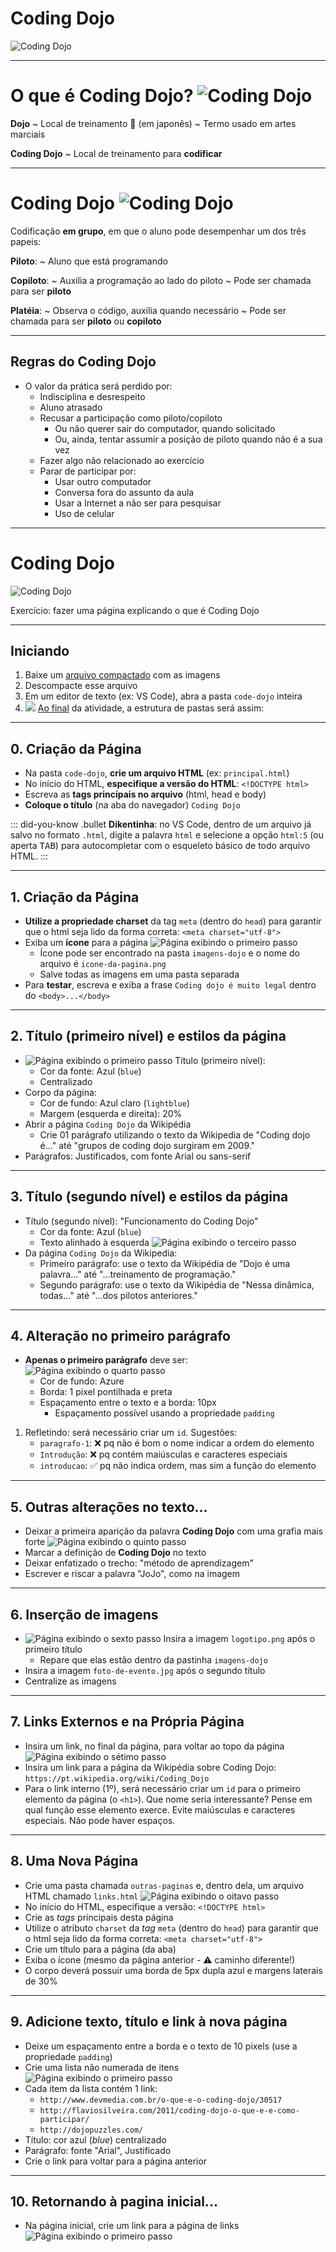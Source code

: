 <!-- {"layout": "centered"} -->
# Coding Dojo

![Coding Dojo](../../images/coding-dojo.png)


---
<!-- {"layout": "centered"} -->
# O que é Coding Dojo? ![Coding Dojo](../../images/coding-dojo.png)<!-- {.push-left style="height: 100px;"} -->

**Dojo**
~ Local de treinamento :japanese_castle: (em japonês)
~ Termo usado em artes marciais

**Coding Dojo**
~ Local de treinamento para **codificar**


---
# Coding Dojo ![Coding Dojo](../../images/coding-dojo.png)<!-- {.push-left style="height: 100px;"} -->
Codificação **em grupo**, em que o aluno pode desempenhar um dos três papeis:

**Piloto**:
  ~ Aluno que está programando

**Copiloto**:
  ~ Auxilia a programação ao lado do piloto
  ~ Pode ser chamada para ser **piloto**

**Platéia**:
  ~ Observa o código, auxilia quando necessário
  ~ Pode ser chamada para ser **piloto** ou **copiloto**

---
## Regras do Coding Dojo

- O valor da prática será perdido por:
  - Indisciplina e desrespeito
  - Aluno atrasado
  - Recusar a participação como piloto/copiloto
    - Ou não querer sair do computador, quando solicitado
    - Ou, ainda, tentar assumir a posição de piloto quando não é a sua vez
  - Fazer algo não relacionado ao exercício
  - Parar de participar por:
    - Usar outro computador
    - Conversa fora do assunto da aula
    - Usar a Internet a não ser para pesquisar
    - Uso de celular 

---
<!-- {"layout": "centered-horizontal"} -->
# Coding Dojo


![Coding Dojo](../../images/coding-dojo.png)

Exercício: fazer uma página explicando o que é Coding Dojo

---
## Iniciando

1. Baixe um [arquivo compactado][baixar-imagens] com as imagens
1. Descompacte esse arquivo
1. Em um editor de texto (ex: VS Code), abra a pasta `code-dojo` inteira
1. ![](../../images/coding-dojo-estrutura-de-pastas.png) <!-- {.push-right} -->
   <u>Ao final</u> da atividade, a estrutura de pastas será assim:

[baixar-imagens]: https://fegemo.github.io/cefet-front-end/assignments/code-dojo-1/code-dojo.zip

---
## 0. Criação da Página

- Na pasta `code-dojo`, **crie um arquivo HTML** (ex: `principal.html`)
- No início do HTML, **especifique a versão do HTML**: `<!DOCTYPE html>`
- Escreva as **tags principais no arquivo** (html, head  e body)
- **Coloque o título** (na aba do navegador) `Coding Dojo` <!-- {ul:.bullet} -->

::: did-you-know .bullet
**Dikentinha**: no VS Code, dentro de um arquivo já salvo no formato `.html`,
digite a palavra `html` e selecione a opção `html:5` (ou aperta <kbd>TAB</kbd>)
para autocompletar com o esqueleto básico de todo arquivo HTML.
:::

---
## 1. Criação da Página

- **Utilize a propriedade charset** da tag `meta` (dentro do `head`) para garantir que o html seja lido da forma correta:
`<meta charset="utf-8">`
- Exiba um **ícone** para a página
![Página exibindo o primeiro passo](../../images/coding-dojo-1-passos/passo1.png) <!-- {.bordered.rounded.push-right style="height: 120px;"} -->
  - Ícone pode ser encontrado na pasta `imagens-dojo` e o nome do arquivo é `icone-da-pagina.png`
  - Salve todas as imagens em uma pasta separada
- Para **testar**, escreva e exiba a frase `Coding dojo é muito legal` dentro do `<body>...</body>`

---
## 2. Título (primeiro nível) e estilos da página


- ![Página exibindo o primeiro passo](../../images/coding-dojo-1-passos/passo2.png) <!-- {.bordered.rounded.push-right style="height: 240px;"} -->
  Título (primeiro nível):
	- Cor da fonte: Azul (`blue`)
	- Centralizado
- Corpo da página:
  - Cor de fundo: Azul claro (`lightblue`)
  - Margem (esquerda e direita): 20%
- Abrir a página `Coding Dojo` da Wikipédia
  - Crie 01 parágrafo utilizando o texto da Wikipedia de "Coding dojo é..." até "grupos de coding dojo surgiram em 2009."
- Parágrafos: Justificados, com fonte Arial ou sans-serif

---
## 3. Título (segundo nível) e estilos da página

- Título (segundo nível): "Funcionamento do Coding Dojo"
	- Cor da fonte: Azul (`blue`)
	- Texto alinhado à esquerda
  ![Página exibindo o terceiro passo](../../images/coding-dojo-1-passos/passo3.png) <!-- {.bordered.rounded.push-right style="height: 280px;"} -->
- Da página `Coding Dojo` da Wikipedia:
  - Primeiro parágrafo: use o texto da Wikipédia de "Dojo é uma palavra..." até "...treinamento de programação."
  - Segundo parágrafo: use o texto da Wikipédia de "Nessa dinâmica, todas..." até "...dos pilotos anteriores."

---
## 4. Alteração no primeiro parágrafo

- **Apenas o primeiro parágrafo** deve ser:
  ![Página exibindo o quarto passo](../../images/coding-dojo-1-passos/passo4.png) <!-- {.bordered.rounded.push-right.bullet style="height: 250px;"} -->
  - Cor de fundo: Azure
  - Borda: 1 pixel pontilhada e preta
  - Espaçamento entre o texto e a borda: 10px
    - Espaçamento possível usando a propriedade `padding`

1. Refletindo: será necessário criar um `id`. Sugestões: <!-- {ol:.no-padding.no-margin.no-bullets.note.info.bullet} -->
   - `paragrafo-1`: ❌ pq não é bom o nome indicar a ordem do elemento
   - `Introdução`: ❌ pq contém maiúsculas e caracteres especiais
   - `introducao`: ✅ pq não indica ordem, mas sim a função do elemento


---
## 5. Outras alterações no texto...

- Deixar a primeira aparição da palavra **Coding Dojo** com uma grafia mais forte
![Página exibindo o quinto passo](../../images/coding-dojo-1-passos/passo5.png) <!-- {.bordered.rounded.push-right style="height: 300px;"} -->
- Marcar a definição de **Coding Dojo** no texto
- Deixar enfatizado o trecho: "método de aprendizagem"
- Escrever e riscar a palavra "JoJo", como na imagem


---
## 6. Inserção de imagens

- ![Página exibindo o sexto passo](../../images/coding-dojo-1-passos/passo6.png) <!-- {.bordered.rounded.push-right style="height: 420px;"} -->
  Insira a imagem `logotipo.png` após o primeiro título
  - Repare que elas estão dentro da pastinha `imagens-dojo`
- Insira a imagem `foto-de-evento.jpg` após o segundo título
- Centralize as imagens


---
## 7. Links Externos e na Própria Página

- Insira um link, no final da página, para voltar ao topo da página
![Página exibindo o sétimo passo](../../images/coding-dojo-1-passos/passo7.png) <!-- {.bordered.rounded.bullet.push-right style="width: 300px;"} -->
- Insira um link para a página da Wikipédia sobre Coding Dojo:
  `https://pt.wikipedia.org/wiki/Coding_Dojo`
- Para o link interno (1º), será necessário criar um `id` para o primeiro elemento da página (o `<h1>`).
  Que nome seria interessante? Pense em qual função esse elemento exerce. Evite maiúsculas e
  caracteres especiais. Não pode haver espaços. <!-- {li:.note.info.bullet style="width: calc(100% - 300px - 1em); margin-top: 1.5em;"} -->

---
## 8. Uma Nova Página

- Crie uma pasta chamada `outras-paginas` e, dentro dela, um arquivo HTML
  chamado `links.html`
![Página exibindo o oitavo passo](../../images/coding-dojo-1-passos/passo8.png) <!-- {.bordered.rounded.push-right style="height: 125px;"} -->
- No início do HTML, especifique a versão: `<!DOCTYPE html>`
- Crie as _tags_ principais desta página
- Utilize o atributo `charset` da _tag_ `meta` (dentro do `head`) para
  garantir que o html seja lido da forma correta: `<meta charset="utf-8">`
- Crie um título para a página (da aba)
- Exiba o ícone (mesmo da página anterior - ⚠️ caminho diferente!)
- O corpo deverá possuir uma borda de 5px dupla azul e margens laterais de 30%


---
## 9. Adicione texto, título e link à nova página

- Deixe um espaçamento entre a borda e o texto de 10 pixels (use a propriedade `padding`)
- Crie uma lista não numerada de itens
![Página exibindo o primeiro passo](../../images/coding-dojo-1-passos/passo9.png) <!-- {.bordered.rounded.push-right style="width: 400px;"} -->
- Cada item da lista contém 1 link:
  - `http://www.devmedia.com.br/o-que-e-o-coding-dojo/30517`
  - `http://flaviosilveira.com/2011/coding-dojo-o-que-e-e-como-participar/`
  - `http://dojopuzzles.com/`
- Título: cor azul (_blue_) centralizado
- Parágrafo: fonte "Arial", Justificado
- Crie o link para voltar para a página anterior

---
## 10. Retornando à pagina inicial...

- Na página inicial, crie um link para a página de links
  ![Página exibindo o primeiro passo](../../images/coding-dojo-1-passos/passo10.png) <!-- {.bordered.rounded.push-right style="height: 380px;"} -->
